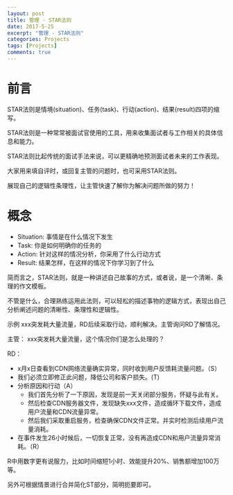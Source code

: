 ```yaml
---
layout: post
title: 管理 - STAR法则
date: 2017-5-25
excerpt: "管理 - STAR法则"
categories: Projects
tags: [Projects]
comments: true
---
```




# 前言

STAR法则是情境(situation)、任务(task)、行动(action)、结果(result)四项的缩写。

STAR法则是一种常常被面试官使用的工具，用来收集面试者与工作相关的具体信息和能力。

STAR法则比起传统的面试手法来说，可以更精确地预测面试者未来的工作表现。

大家用来填自评时，或回复主管的问题时，也可采用STAR法则。

展现自己的逻辑性条理性，让主管快速了解你为解决问题所做的努力！

# 概念

- Situation: 事情是在什么情况下发生
- Task: 你是如何明确你的任务的
- Action: 针对这样的情况分析，你采用了什么行动方式
- Result: 结果怎样，在这样的情况下你学习到了什么

简而言之，STAR法则，就是一种讲述自己故事的方式，或者说，是一个清晰、条理的作文模板。

不管是什么，合理熟练运用此法则，可以轻松的描述事物的逻辑方式，表现出自己分析阐述问题的清晰性、条理性和逻辑性。

示例
       xxx突发耗大量流量，RD后续采取行动，顺利解决。主管询问RD了解情况。

主管： xxx突发耗大量流量，这个情况你们是怎么处理的？

RD：

- x月x日查看到CDN网络流量确实异常，同时收到用户反馈耗流量问题。（S）
- 我们必须立即修正此问题，降低公司和客户损失。(T)
- 分析原因和行动（A）
    - 我们首先分析了一下原因，发现是前一天关闭部分服务，怀疑与此有关。
    - 然后检查CDN服务器文件，发现缺失xxx文件，造成循环下载文件，造成用户流量和CDN流量异常。
    - 然后我们采取重启服务，检查确保CDN文件正常。并实时检测后续用户流量消耗。
- 在事件发生26小时候后，一切恢复正常，没有再造成CDN和用户流量异常消耗。（R）    

R中用数字更有说服力，比如时间缩短1小时、效能提升20%、销售额增加100万等。

另外可根据情景进行合并简化ST部分，简明扼要即可。